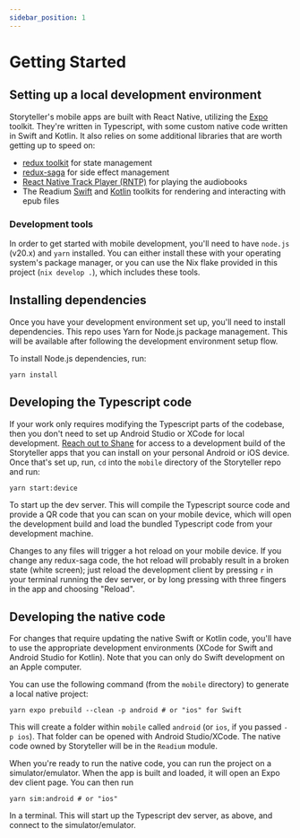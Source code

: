 ```yaml
---
sidebar_position: 1
---
```


# Getting Started

## Setting up a local development environment

Storyteller's mobile apps are built with React Native, utilizing the
[Expo](https://docs.expo.dev/) toolkit. They're written in Typescript, with some
custom native code written in Swift and Kotlin. It also relies on some
additional libraries that are worth getting up to speed on:

- [redux toolkit](https://redux-toolkit.js.org/) for state management
- [redux-saga](https://redux-saga.js.org/) for side effect management
- [React Native Track Player (RNTP)](https://rntp.dev/) for playing the
  audiobooks
- The Readium [Swift](https://github.com/readium/swift-toolkit/) and
  [Kotlin](https://github.com/readium/kotlin-toolkit) toolkits for rendering and
  interacting with epub files

### Development tools

In order to get started with mobile development, you'll need to have `node.js`
(v20.x) and `yarn` installed. You can either install these with your operating
system's package manager, or you can use the Nix flake provided in this project
(`nix develop .`), which includes these tools.

## Installing dependencies

Once you have your development environment set up, you'll need to install
dependencies. This repo uses Yarn for Node.js package management. This will be
available after following the development environment setup flow.

To install Node.js dependencies, run:

```shell
yarn install
```

## Developing the Typescript code

If your work only requires modifying the Typescript parts of the codebase, then
you don't need to set up Android Studio or XCode for local development.
[Reach out to Shane](/docs/say-hi) for access to a development build of the
Storyteller apps that you can install on your personal Android or iOS device.
Once that's set up, run, `cd` into the `mobile` directory of the Storyteller
repo and run:

```shell
yarn start:device
```

To start up the dev server. This will compile the Typescript source code and
provide a QR code that you can scan on your mobile device, which will open the
development build and load the bundled Typescript code from your development
machine.

Changes to any files will trigger a hot reload on your mobile device. If you
change any redux-saga code, the hot reload will probably result in a broken
state (white screen); just reload the development client by pressing `r` in your
terminal running the dev server, or by long pressing with three fingers in the
app and choosing "Reload".

## Developing the native code

For changes that require updating the native Swift or Kotlin code, you'll have
to use the appropriate development environments (XCode for Swift and Android
Studio for Kotlin). Note that you can only do Swift development on an Apple
computer.

You can use the following command (from the `mobile` directory) to generate a
local native project:

```shell
yarn expo prebuild --clean -p android # or "ios" for Swift
```

This will create a folder within `mobile` called `android` (or `ios`, if you
passed `-p ios`). That folder can be opened with Android Studio/XCode. The
native code owned by Storyteller will be in the `Readium` module.

When you're ready to run the native code, you can run the project on a
simulator/emulator. When the app is built and loaded, it will open an Expo dev
client page. You can then run

```shell
yarn sim:android # or "ios"
```

In a terminal. This will start up the Typescript dev server, as above, and
connect to the simulator/emulator.

